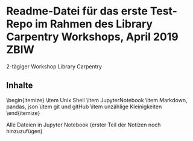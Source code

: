 # Readme-Datei für das erste Test-Repo im Rahmen des Library Carpentry Workshops, April 2019 ZBIW
2-tägiger Workshop
Library Carpentry

## Inhalte
\begin{itemize}
  \item Unix Shell
  \item JupyterNotebook
  \item Markdown, pandas, json
  \item git und gitHub
  \item unzählige Kleinigkeiten
\end{itemize}

Alle Dateien in Jupyter Notebook (erster Teil der Notizen noch hinzuzufügen)
